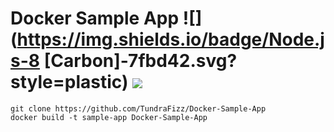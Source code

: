 # Docker Sample App ![](https://img.shields.io/badge/Node.js-8 [Carbon]-7fbd42.svg?style=plastic) ![](https://img.shields.io/badge/Status-Completed-008000.svg?style=plastic)

```
git clone https://github.com/TundraFizz/Docker-Sample-App
docker build -t sample-app Docker-Sample-App
```
